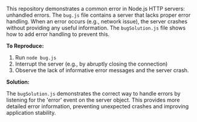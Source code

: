 This repository demonstrates a common error in Node.js HTTP servers: unhandled errors.  The `bug.js` file contains a server that lacks proper error handling. When an error occurs (e.g., network issue), the server crashes without providing any useful information. The `bugSolution.js` file shows how to add error handling to prevent this.

**To Reproduce:**

1.  Run `node bug.js`
2.  Interrupt the server (e.g., by abruptly closing the connection)
3.  Observe the lack of informative error messages and the server crash.

**Solution:**

The `bugSolution.js` demonstrates the correct way to handle errors by listening for the 'error' event on the server object. This provides more detailed error information, preventing unexpected crashes and improving application stability.